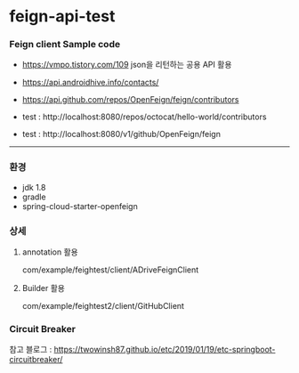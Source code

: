 


# feign-api-test

### Feign client Sample code
* https://vmpo.tistory.com/109
json을 리턴하는 공용 API 활용

* https://api.androidhive.info/contacts/
* https://api.github.com/repos/OpenFeign/feign/contributors
* test : http://localhost:8080/repos/octocat/hello-world/contributors
* test : http://localhost:8080/v1/github/OpenFeign/feign
---

### 환경
* jdk 1.8
* gradle
* spring-cloud-starter-openfeign


### 상세
1. annotation 활용 

   com/example/feightest/client/ADriveFeignClient


2. Builder 활용
   
   com/example/feightest2/client/GitHubClient


### Circuit Breaker

   참고 블로그 : https://twowinsh87.github.io/etc/2019/01/19/etc-springboot-circuitbreaker/